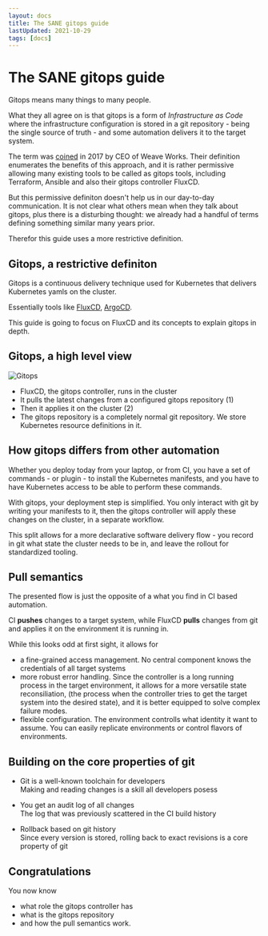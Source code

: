 ```yaml
---
layout: docs
title: The SANE gitops guide
lastUpdated: 2021-10-29
tags: [docs]
---
```


# The SANE gitops guide

Gitops means many things to many people.

What they all agree on is that gitops is a form of *Infrastructure as Code* where the infrastructure configuration is stored in a git repository - being the single source of truth - and some automation delivers it to the target system.

The term was [coined](https://www.weave.works/blog/gitops-operations-by-pull-request) in 2017 by CEO of Weave Works. Their definition enumerates the benefits of this approach, and it is rather permissive allowing many existing tools to be called as gitops tools, including Terraform, Ansible and also their gitops controller FluxCD. 

But this permissive definiton doesn't help us in our day-to-day communication. It is not clear what others mean when they talk about gitops, plus there is a disturbing thought: we already had a handful of terms defining something similar many years prior. 

Therefor this guide uses a more restrictive definition.

## Gitops, a restrictive definiton

Gitops is a continuous delivery technique used for Kubernetes that delivers Kubernetes yamls on the cluster.

Essentially tools like [FluxCD](https://fluxcd.io/), [ArgoCD](https://argo-cd.readthedocs.io/en/stable/).

This guide is going to focus on FluxCD and its concepts to explain gitops in depth.

## Gitops, a high level view

![Gitops](/gitops.svg)

- FluxCD, the gitops controller, runs in the cluster
- It pulls the latest changes from a configured gitops repository (1)
- Then it applies it on the cluster (2)
- The gitops repository is a completely normal git repository. We store Kubernetes resource definitions in it.

## How gitops differs from other automation

Whether you deploy today from your laptop, or from CI, you have a set of commands - or plugin - to install the Kubernetes manifests, and you have to have Kubernetes access to be able to perform these commands.

With gitops, your deployment step is simplified. You only interact with git by writing your manifests to it, then the gitops controller will apply these changes on the cluster, in a separate workflow.

This split allows for a more declarative software delivery flow - you record in git what state the cluster needs to be in, and leave the rollout for standardized tooling.

## Pull semantics

The presented flow is just the opposite of a what you find in CI based automation.

CI **pushes** changes to a target system, while FluxCD **pulls** changes from git and applies it on the environment it is running in.

While this looks odd at first sight, it allows for 

- a fine-grained access management. No central component knows the credentials of all target systems
- more robust error handling. Since the controller is a long running process in the target environment, it allows for a more versatile state reconsiliation, (the process when the controller tries to get the target system into the desired state), and it is better equipped to solve complex failure modes.
- flexible configuration. The environment controlls what identity it want to assume. You can easily replicate environments or control flavors of environments.

## Building on the core properties of git

- Git is a well-known toolchain for developers<br />
Making and reading changes is a skill all developers posess

- You get an audit log of all changes<br />
The log that was previously scattered in the CI build history

- Rollback based on git history<br />
Since every version is stored, rolling back to exact revisions is a core property of git

## Congratulations

You now know 

- what role the gitops controller has
- what is the gitops repository
- and how the pull semantics work.
